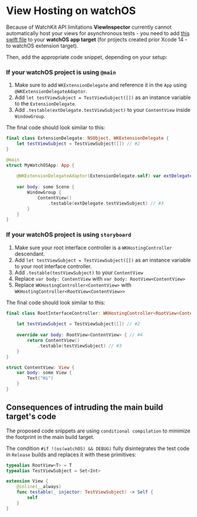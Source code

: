 # View Hosting on watchOS

Because of WatchKit API limitations **ViewInspector** currently cannot automatically host your views for asynchronous tests - you need to add [this swift file](https://github.com/nalexn/ViewInspector/blob/master/.watchOS/App/watchOSApp%2BTestable.swift) to your **watchOS app target** (for projects created prior Xcode 14 - to watchOS extension target).

Then, add the appropriate code snippet, depending on your setup:

### If your watchOS project is using `@main`

1. Make sure to add `WKExtensionDelegate` and reference it in the `App` using `@WKExtensionDelegateAdaptor`.
2. Add `let testViewSubject = TestViewSubject([])` as an instance variable to the `ExtensionDelegate`.
3. Add `.testable(extDelegate.testViewSubject)` to your `ContentView` inside `WindowGroup`.

The final code should look similar to this:

```swift
final class ExtensionDelegate: NSObject, WKExtensionDelegate {
    let testViewSubject = TestViewSubject([]) // #2
}

@main
struct MyWatchOSApp: App {
    
    @WKExtensionDelegateAdaptor(ExtensionDelegate.self) var extDelegate // #1
    
    var body: some Scene {
        WindowGroup {
            ContentView()
                .testable(extDelegate.testViewSubject) // #3
        }
    }
}
```

### If your watchOS project is using `storyboard`

1. Make sure your root interface controller is a `WKHostingController` descendant.
2. Add `let testViewSubject = TestViewSubject([])` as an instance variable to your root interface controller.
3. Add `.testable(testViewSubject)` to your `ContentView`
4. Replace `var body: ContentView` with `var body: RootView<ContentView>`
5. Replace `WKHostingController<ContentView>` with `WKHostingController<RootView<ContentView>>`

The final code should look similar to this:

```swift
final class RootInterfaceController: WKHostingController<RootView<ContentView>> { // #1 , #5
    
    let testViewSubject = TestViewSubject([]) // #2
    
    override var body: RootView<ContentView> { // #4
        return ContentView()
            .testable(testViewSubject) // #3
    }
}

struct ContentView: View {
    var body: some View {
        Text("Hi")
    }
}
```

## Consequences of intruding the main build target's code

The proposed code snippets are using `conditional compilation` to minimize the footprint in the main build target.

The condition `#if !(os(watchOS) && DEBUG)` fully disintegrates the test code in `Release` builds and replaces it with these primitives:

```swift
typealias RootView<T> = T
typealias TestViewSubject = Set<Int>

extension View {
    @inline(__always)
    func testable(_ injector: TestViewSubject) -> Self {
        self
    }
}
```
